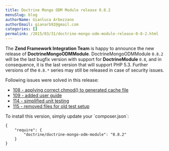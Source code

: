 ```yaml
---
title: Doctrine Mongo ODM Module release 0.8.2
menuSlug: blog
authorName: Gianluca Arbezzano
authorEmail: gianarb92@gmail.com
categories: []
permalink: /2015/03/31/doctrine-mongo-odm-module-release-0-8-2.html
---
```

The **Zend Framework Integration Team** is happy to announce the new
release of **DoctrineMongoODMModule**. DoctrineMongoODMModule `0.8.2`
will be the last bugfix version with support for **DoctrineModule**
`0.8`, and in consequence, it is the last version that will support PHP
5.3. Further versions of the `0.8.*` series may still be released in
case of security issues.

Following issues were solved in this release:

-   [108 - applying correct chmod() to generated cache
    file](https://github.com/doctrine/DoctrineMongoODMModule/pull/108)
-   [109 - added user
    guide](https://github.com/doctrine/DoctrineMongoODMModule/pull/109)
-   [114 - simplified unit
    testing](https://github.com/doctrine/DoctrineMongoODMModule/pull/114)
-   [115 - removed files for old test
    setup](https://github.com/doctrine/DoctrineMongoODMModule/pull/115)

To install this version, simply update your \`composer.json\`:

~~~~ {.sourceCode .json}
{
    "require": {
        "doctrine/doctrine-mongo-odm-module": "0.8.2"
    }
}
~~~~
